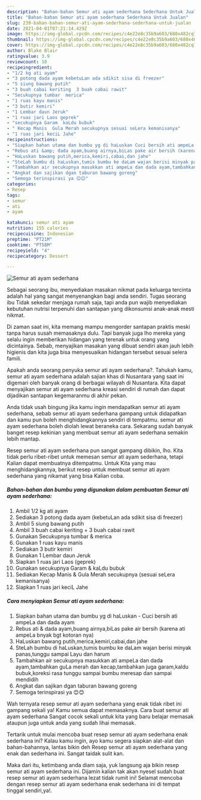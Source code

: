 ```yaml
---
description: "Bahan-bahan Semur ati ayam sederhana Sederhana Untuk Jualan"
title: "Bahan-bahan Semur ati ayam sederhana Sederhana Untuk Jualan"
slug: 239-bahan-bahan-semur-ati-ayam-sederhana-sederhana-untuk-jualan
date: 2021-04-01T07:21:14.429Z
image: https://img-global.cpcdn.com/recipes/c4e22e8c35b9a603/680x482cq70/semur-ati-ayam-sederhana-foto-resep-utama.jpg
thumbnail: https://img-global.cpcdn.com/recipes/c4e22e8c35b9a603/680x482cq70/semur-ati-ayam-sederhana-foto-resep-utama.jpg
cover: https://img-global.cpcdn.com/recipes/c4e22e8c35b9a603/680x482cq70/semur-ati-ayam-sederhana-foto-resep-utama.jpg
author: Blake Blair
ratingvalue: 3.9
reviewcount: 10
recipeingredient:
- "1/2 kg ati ayam"
- "3 potong dada ayam kebetuLan ada sdikit sisa di freezer"
- "5 siung bawang putih"
- "3 buah cabai keriting  3 buah cabai rawit"
- "Secukupnya tumbar  merica"
- "1 ruas kayu manis"
- "3 butir kemiri"
- "1 Lembar daun Jeruk"
- "1 ruas jari Laos geprek"
- "secukupnya Garam  kaLdu bubuk"
- " Kecap Manis  Gula Merah secukupnya sesuai seLera kemanisanya"
- "1 ruas jari keciL Jahe"
recipeinstructions:
- "Siapkan bahan utama dan bumbu yg di haLuskan Cuci bersih ati ampeLa dan dada ayam"
- "Rebus ati &amp; dada ayam,buang airnya,biLas pake air bersih (karena ati ampeLa bnyak bgt kotoran nya)"
- "HaLuskan bawang putih,merica,kemiri,cabai,dan jahe"
- "SteLah bumbu di haLuskan,tumis bumbu ke daLam wajan berisi minyak panas,tunggu sampai Layu dan harum"
- "Tambahkan air secukupnya masukkan ati ampeLa dan dada ayam,tambahkan guLa merah dan kecap,tambahkan juga garam,kaldu bubuk,koreksi rasa tunggu sampai bumbu meresap dan sampai mendidih"
- "Angkat dan sajikan dgan taburan bawang goreng"
- "Semoga terinspirasi ya 😊😊"
categories:
- Resep
tags:
- semur
- ati
- ayam

katakunci: semur ati ayam 
nutrition: 155 calories
recipecuisine: Indonesian
preptime: "PT21M"
cooktime: "PT58M"
recipeyield: "4"
recipecategory: Dessert

---
```



![Semur ati ayam sederhana](https://img-global.cpcdn.com/recipes/c4e22e8c35b9a603/680x482cq70/semur-ati-ayam-sederhana-foto-resep-utama.jpg)

Sebagai seorang ibu, menyediakan masakan nikmat pada keluarga tercinta adalah hal yang sangat menyenangkan bagi anda sendiri. Tugas seorang ibu Tidak sekedar menjaga rumah saja, tapi anda pun wajib menyediakan kebutuhan nutrisi terpenuhi dan santapan yang dikonsumsi anak-anak mesti nikmat.

Di zaman  saat ini, kita memang mampu mengorder santapan praktis meski tanpa harus susah memasaknya dulu. Tapi banyak juga lho mereka yang selalu ingin memberikan hidangan yang terenak untuk orang yang dicintainya. Sebab, menyajikan masakan yang dibuat sendiri akan jauh lebih higienis dan kita juga bisa menyesuaikan hidangan tersebut sesuai selera famili. 



Apakah anda seorang penyuka semur ati ayam sederhana?. Tahukah kamu, semur ati ayam sederhana adalah sajian khas di Nusantara yang saat ini digemari oleh banyak orang di berbagai wilayah di Nusantara. Kita dapat menyajikan semur ati ayam sederhana kreasi sendiri di rumah dan dapat dijadikan santapan kegemaranmu di akhir pekan.

Anda tidak usah bingung jika kamu ingin mendapatkan semur ati ayam sederhana, sebab semur ati ayam sederhana gampang untuk didapatkan dan kamu pun boleh menghidangkannya sendiri di tempatmu. semur ati ayam sederhana boleh diolah lewat beraneka cara. Sekarang sudah banyak banget resep kekinian yang membuat semur ati ayam sederhana semakin lebih mantap.

Resep semur ati ayam sederhana pun sangat gampang dibikin, lho. Kita tidak perlu ribet-ribet untuk memesan semur ati ayam sederhana, tetapi Kalian dapat membuatnya ditempatmu. Untuk Kita yang mau menghidangkannya, berikut resep untuk membuat semur ati ayam sederhana yang nikamat yang bisa Kalian coba.

<!--inarticleads1-->

##### Bahan-bahan dan bumbu yang digunakan dalam pembuatan Semur ati ayam sederhana:

1. Ambil 1/2 kg ati ayam
1. Sediakan 3 potong dada ayam (kebetuLan ada sdikit sisa di freezer)
1. Ambil 5 siung bawang putih
1. Ambil 3 buah cabai keriting + 3 buah cabai rawit
1. Gunakan Secukupnya tumbar &amp; merica
1. Gunakan 1 ruas kayu manis
1. Sediakan 3 butir kemiri
1. Gunakan 1 Lembar daun Jeruk
1. Siapkan 1 ruas jari Laos (geprek)
1. Gunakan secukupnya Garam &amp; kaLdu bubuk
1. Sediakan  Kecap Manis &amp; Gula Merah secukupnya (sesuai seLera kemanisanya)
1. Siapkan 1 ruas jari keciL Jahe




<!--inarticleads2-->

##### Cara menyiapkan Semur ati ayam sederhana:

1. Siapkan bahan utama dan bumbu yg di haLuskan - Cuci bersih ati ampeLa dan dada ayam
1. Rebus ati &amp; dada ayam,buang airnya,biLas pake air bersih (karena ati ampeLa bnyak bgt kotoran nya)
1. HaLuskan bawang putih,merica,kemiri,cabai,dan jahe
1. SteLah bumbu di haLuskan,tumis bumbu ke daLam wajan berisi minyak panas,tunggu sampai Layu dan harum
1. Tambahkan air secukupnya masukkan ati ampeLa dan dada ayam,tambahkan guLa merah dan kecap,tambahkan juga garam,kaldu bubuk,koreksi rasa tunggu sampai bumbu meresap dan sampai mendidih
1. Angkat dan sajikan dgan taburan bawang goreng
1. Semoga terinspirasi ya 😊😊




Wah ternyata resep semur ati ayam sederhana yang enak tidak ribet ini gampang sekali ya! Kamu semua dapat memasaknya. Cara buat semur ati ayam sederhana Sangat cocok sekali untuk kita yang baru belajar memasak ataupun juga untuk anda yang sudah lihai memasak.

Tertarik untuk mulai mencoba buat resep semur ati ayam sederhana enak sederhana ini? Kalau kamu ingin, ayo kamu segera siapkan alat-alat dan bahan-bahannya, lantas bikin deh Resep semur ati ayam sederhana yang enak dan sederhana ini. Sangat taidak sulit kan. 

Maka dari itu, ketimbang anda diam saja, yuk langsung aja bikin resep semur ati ayam sederhana ini. Dijamin kalian tak akan nyesel sudah buat resep semur ati ayam sederhana lezat tidak rumit ini! Selamat mencoba dengan resep semur ati ayam sederhana enak sederhana ini di tempat tinggal sendiri,ya!.

